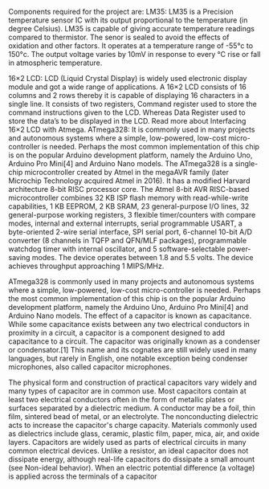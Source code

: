 Components required for the project are:
LM35:
LM35 is a Precision temperature sensor IC with its output proportional to the temperature (in degree Celsius). LM35 is capable of giving accurate temperature readings compared to thermistor. The senor is sealed to avoid the effects of oxidation and other factors. It operates at a temperature range of -55°c to 150°c. The output voltage varies by 10mV in response to every °C rise or fall in atmospheric temperature.

16×2 LCD:
LCD (Liquid Crystal Display) is widely used electronic display module and got a wide range of applications. A 16×2 LCD consists of 16 columns and 2 rows thereby it is capable of displaying 16 characters in a single line. It consists of two registers, Command register used to store the command instructions given to the LCD. Whereas Data Register used to store the data’s to be displayed in the LCD. Read more about Interfacing 16×2 LCD with Atmega.
ATmega328:
It is commonly used in many projects and autonomous systems where a simple, low-powered, low-cost micro-controller is needed. Perhaps the most common implementation of this chip is on the popular Arduino development platform, namely the Arduino Uno, Arduino Pro Mini[4] and Arduino Nano models.
The ATmega328 is a single-chip microcontroller created by Atmel in the megaAVR family (later Microchip Technology acquired Atmel in 2016). It has a modified Harvard architecture 8-bit RISC processor core.
The Atmel 8-bit AVR RISC-based microcontroller combines 32 KB ISP flash memory with read-while-write capabilities, 1 KB EEPROM, 2 KB SRAM, 23 general-purpose I/O lines, 32 general-purpose working registers, 3 flexible timer/counters with compare modes, internal and external interrupts, serial programmable USART, a byte-oriented 2-wire serial interface, SPI serial port, 6-channel 10-bit A/D converter (8 channels in TQFP and QFN/MLF packages), programmable watchdog timer with internal oscillator, and 5 software-selectable power-saving modes. The device operates between 1.8 and 5.5 volts. The device achieves throughput approaching 1 MIPS/MHz.
 
ATmega328 is commonly used in many projects and autonomous systems where a simple, low-powered, low-cost micro-controller is needed. Perhaps the most common implementation of this chip is on the popular Arduino development platform, namely the Arduino Uno, Arduino Pro Mini[4] and Arduino Nano models.
The effect of a capacitor is known as capacitance. While some capacitance exists between any two electrical conductors in proximity in a circuit, a capacitor is a component designed to add capacitance to a circuit. The capacitor was originally known as a condenser or condensator.[1] This name and its cognates are still widely used in many languages, but rarely in English, one notable exception being condenser microphones, also called capacitor microphones.

The physical form and construction of practical capacitors vary widely and many types of capacitor are in common use. Most capacitors contain at least two electrical conductors often in the form of metallic plates or surfaces separated by a dielectric medium. A conductor may be a foil, thin film, sintered bead of metal, or an electrolyte. The nonconducting dielectric acts to increase the capacitor's charge capacity. Materials commonly used as dielectrics include glass, ceramic, plastic film, paper, mica, air, and oxide layers. Capacitors are widely used as parts of electrical circuits in many common electrical devices. Unlike a resistor, an ideal capacitor does not dissipate energy, although real-life capacitors do dissipate a small amount (see Non-ideal behavior). When an electric potential difference (a voltage) is applied across the terminals of a capacitor
